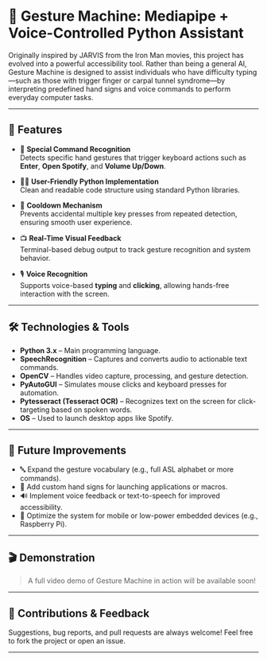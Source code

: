 # 🙌 Gesture Machine: Mediapipe + Voice-Controlled Python Assistant

Originally inspired by JARVIS from the Iron Man movies, this project has evolved into a powerful accessibility tool. Rather than being a general AI, Gesture Machine is designed to assist individuals who have difficulty typing—such as those with trigger finger or carpal tunnel syndrome—by interpreting predefined hand signs and voice commands to perform everyday computer tasks.

---

## 🧠 Features

- 🎯 **Special Command Recognition**  
  Detects specific hand gestures that trigger keyboard actions such as **Enter**, **Open Spotify**, and **Volume Up/Down**.

- 🧑‍💻 **User-Friendly Python Implementation**  
  Clean and readable code structure using standard Python libraries.

- 🧊 **Cooldown Mechanism**  
  Prevents accidental multiple key presses from repeated detection, ensuring smooth user experience.

- 📺 **Real-Time Visual Feedback**  
  Terminal-based debug output to track gesture recognition and system behavior.

- 🎙️ **Voice Recognition**  
  Supports voice-based **typing** and **clicking**, allowing hands-free interaction with the screen.

---

## 🛠️ Technologies & Tools

- **Python 3.x** – Main programming language.  
- **SpeechRecognition** – Captures and converts audio to actionable text commands.  
- **OpenCV** – Handles video capture, processing, and gesture detection.  
- **PyAutoGUI** – Simulates mouse clicks and keyboard presses for automation.  
- **Pytesseract (Tesseract OCR)** – Recognizes text on the screen for click-targeting based on spoken words.  
- **OS** – Used to launch desktop apps like Spotify.

---

## 🚀 Future Improvements

- 🔤 Expand the gesture vocabulary (e.g., full ASL alphabet or more commands).
- 🧩 Add custom hand signs for launching applications or macros.
- 🔊 Implement voice feedback or text-to-speech for improved accessibility.
- 📱 Optimize the system for mobile or low-power embedded devices (e.g., Raspberry Pi).

---

## 🎬 Demonstration

> A full video demo of Gesture Machine in action will be available soon!  
> 

---

## 🤝 Contributions & Feedback

Suggestions, bug reports, and pull requests are always welcome! Feel free to fork the project or open an issue.

---

